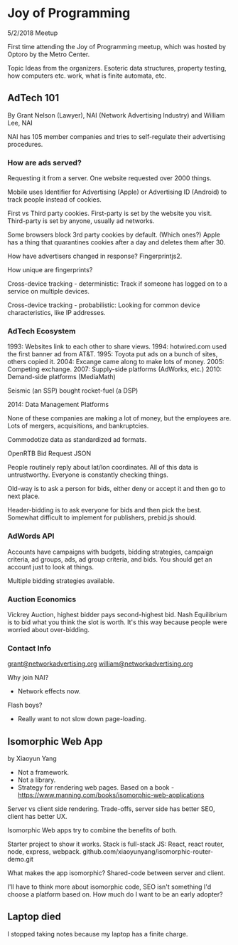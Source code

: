 # Joy of Programming
5/2/2018 Meetup

First time attending the Joy of Programming meetup, which was hosted by Optoro by
the Metro Center.

Topic Ideas from the organizers. Esoteric data structures, property testing, how computers etc. work,
what is finite automata, etc.

## AdTech 101
By Grant Nelson (Lawyer), NAI (Network Advertising Industry) and William Lee, NAI

NAI has 105 member companies and tries to self-regulate their advertising procedures.

### How are ads served?
Requesting it from a server. One website requested over 2000 things.

Mobile uses Identifier for Advertising (Apple) or Advertising ID (Android) to track people
instead of cookies.

First vs Third party cookies. First-party is set by the website you visit. Third-party is set
by anyone, usually ad networks.

Some browsers block 3rd party cookies by default. (Which ones?) Apple has a thing that quarantines
cookies after a day and deletes them after 30.

How have advertisers changed in response? Fingerprintjs2.

How unique are fingerprints?

Cross-device tracking - deterministic:
Track if someone has logged on to a service on multiple devices.

Cross-device tracking - probabilistic:
Looking for common device characteristics, like IP addresses.

### AdTech Ecosystem

1993: Websites link to each other to share views.
1994: hotwired.com used the first banner ad from AT&T.
1995: Toyota put ads on a bunch of sites, others copied it.
2004: Excange came along to make lots of money.
2005: Competing exchange.
2007: Supply-side platforms (AdWorks, etc.)
2010: Demand-side platforms (MediaMath)

Seismic (an SSP) bought rocket-fuel (a DSP)

2014: Data Management Platforms

None of these companies are making a lot of money, but the employees are.
Lots of mergers, acquisitions, and bankruptcies.

Commodotize data as standardized ad formats.

OpenRTB Bid Request JSON

People routinely reply about lat/lon coordinates. All of this data is untrustworthy. Everyone is
constantly checking things.

Old-way is to ask a person for bids, either deny or accept it and then go to next place.

Header-bidding is to ask everyone for bids and then pick the best. Somewhat difficult to
implement for publishers, prebid.js should.

### AdWords API

Accounts have campaigns with budgets, bidding strategies, campaign criteria, ad groups, ads,
ad group criteria, and bids. You should get an account just to look at things.

Multiple bidding strategies available.

### Auction Economics

Vickrey Auction, highest bidder pays second-highest bid. Nash Equilibrium is to bid what you think
the slot is worth. It's this way because people were worried about over-bidding.

### Contact Info
grant@networkadvertising.org
william@networkadvertising.org

Why join NAI?
* Network effects now.

Flash boys?
* Really want to not slow down page-loading.

## Isomorphic Web App
by Xiaoyun Yang

* Not a framework.
* Not a library.
* Strategy for rendering web pages.
Based on a book - https://www.manning.com/books/isomorphic-web-applications

Server vs client side rendering. Trade-offs, server side has better SEO, client has better UX.

Isomorphic Web apps try to combine the benefits of both.

Starter project to show it works.
Stack is full-stack JS: React, react router, node, express, webpack.
github.com/xiaoyunyang/isomorphic-router-demo.git

What makes the app isomorphic? Shared-code between server and client.

I'll have to think more about isomorphic code, SEO isn't something I'd choose a platform based on.
How much do I want to be an early adopter?

## Laptop died

I stopped taking notes because my laptop has a finite charge.
